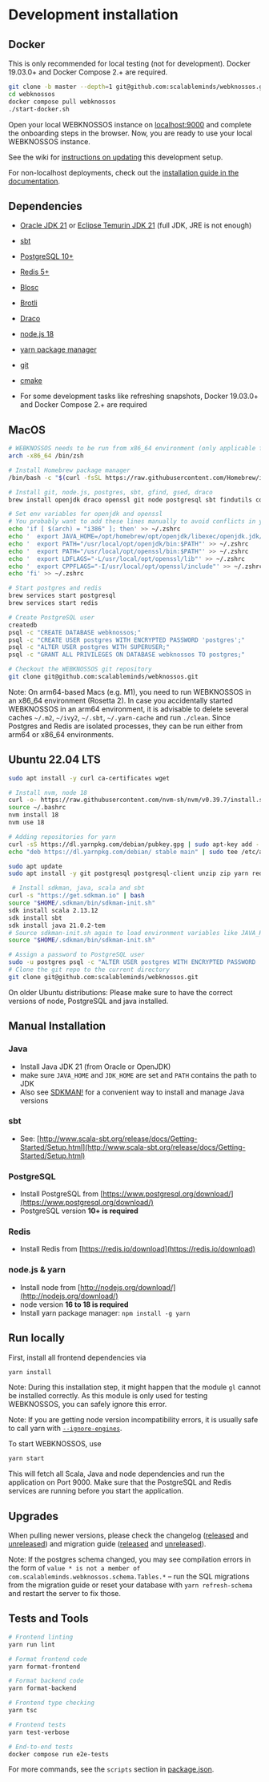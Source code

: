 # Development installation

## Docker

This is only recommended for local testing (not for development). Docker 19.03.0+ and Docker Compose 2.+ are required.

```bash
git clone -b master --depth=1 git@github.com:scalableminds/webknossos.git
cd webknossos
docker compose pull webknossos
./start-docker.sh
```

Open your local WEBKNOSSOS instance on [localhost:9000](http://localhost:9000) and complete the onboarding steps in the browser.
Now, you are ready to use your local WEBKNOSSOS instance.

See the wiki for [instructions on updating](https://github.com/scalableminds/webknossos/wiki/Development-setup) this development setup.

For non-localhost deployments, check out the [installation guide in the documentation](https://docs.webknossos.org/webknossos/installation.html).

## Dependencies

* [Oracle JDK 21](http://www.oracle.com/technetwork/java/javase/downloads/index.html) or [Eclipse Temurin JDK 21](https://adoptium.net/temurin/releases/) (full JDK, JRE is not enough)
* [sbt](http://www.scala-sbt.org/)
* [PostgreSQL 10+](https://www.postgresql.org/)
* [Redis 5+](https://redis.io/)
* [Blosc](https://github.com/Blosc/c-blosc)
* [Brotli](https://github.com/google/brotli)
* [Draco](https://github.com/google/draco)
* [node.js 18](http://nodejs.org/download/)
* [yarn package manager](https://yarnpkg.com/)
* [git](http://git-scm.com/downloads)
* [cmake](https://cmake.org/download/)

* For some development tasks like refreshing snapshots, Docker 19.03.0+ and Docker Compose 2.+ are required

## MacOS

```bash
# WEBKNOSSOS needs to be run from x86_64 environment (only applicable for arm64-based Macs)
arch -x86_64 /bin/zsh

# Install Homebrew package manager
/bin/bash -c "$(curl -fsSL https://raw.githubusercontent.com/Homebrew/install/HEAD/install.sh)"

# Install git, node.js, postgres, sbt, gfind, gsed, draco
brew install openjdk draco openssl git node postgresql sbt findutils coreutils gnu-sed redis yarn c-blosc brotli wget

# Set env variables for openjdk and openssl
# You probably want to add these lines manually to avoid conflicts in your zshrc
echo 'if [ $(arch) = "i386" ]; then' >> ~/.zshrc
echo '  export JAVA_HOME=/opt/homebrew/opt/openjdk/libexec/openjdk.jdk/Contents/Home' >> ~/.zshrc
echo '  export PATH="/usr/local/opt/openjdk/bin:$PATH"' >> ~/.zshrc
echo '  export PATH="/usr/local/opt/openssl/bin:$PATH"' >> ~/.zshrc
echo '  export LDFLAGS="-L/usr/local/opt/openssl/lib"' >> ~/.zshrc
echo '  export CPPFLAGS="-I/usr/local/opt/openssl/include"' >> ~/.zshrc
echo 'fi' >> ~/.zshrc

# Start postgres and redis
brew services start postgresql
brew services start redis

# Create PostgreSQL user
createdb
psql -c "CREATE DATABASE webknossos;"
psql -c "CREATE USER postgres WITH ENCRYPTED PASSWORD 'postgres';"
psql -c "ALTER USER postgres WITH SUPERUSER;"
psql -c "GRANT ALL PRIVILEGES ON DATABASE webknossos TO postgres;"

# Checkout the WEBKNOSSOS git repository
git clone git@github.com:scalableminds/webknossos.git
```

Note: On arm64-based Macs (e.g. M1), you need to run WEBKNOSSOS in an x86_64 environment (Rosetta 2). In case you accidentally started WEBKNOSSOS in an arm64 environment, it is advisable to delete several caches `~/.m2`, `~/ivy2`, `~/.sbt`, `~/.yarn-cache` and run `./clean`. Since Postgres and Redis are isolated processes, they can be run either from arm64 or x86_64 environments.

## Ubuntu 22.04 LTS

```bash
sudo apt install -y curl ca-certificates wget

# Install nvm, node 18
curl -o- https://raw.githubusercontent.com/nvm-sh/nvm/v0.39.7/install.sh | bash
source ~/.bashrc
nvm install 18
nvm use 18

# Adding repositories for yarn
curl -sS https://dl.yarnpkg.com/debian/pubkey.gpg | sudo apt-key add -
echo "deb https://dl.yarnpkg.com/debian/ stable main" | sudo tee /etc/apt/sources.list.d/yarn.list

sudo apt update
sudo apt install -y git postgresql postgresql-client unzip zip yarn redis-server build-essential libblosc1 libbrotli1 libdraco-dev cmake

 # Install sdkman, java, scala and sbt
curl -s "https://get.sdkman.io" | bash
source "$HOME/.sdkman/bin/sdkman-init.sh"
sdk install scala 2.13.12
sdk install sbt
sdk install java 21.0.2-tem
# Source sdkman-init.sh again to load environment variables like JAVA_HOME
source "$HOME/.sdkman/bin/sdkman-init.sh"

# Assign a password to PostgreSQL user
sudo -u postgres psql -c "ALTER USER postgres WITH ENCRYPTED PASSWORD 'postgres';"
# Clone the git repo to the current directory
git clone git@github.com:scalableminds/webknossos.git
```

On older Ubuntu distributions: Please make sure to have the correct versions of node, PostgreSQL and java installed.

## Manual Installation

### Java

* Install Java JDK 21 (from Oracle or OpenJDK)
* make sure `JAVA_HOME` and `JDK_HOME` are set and `PATH` contains the path to JDK
* Also see [SDKMAN!](https://sdkman.io/) for a convenient way to install and manage Java versions

### sbt

* See: [http://www.scala-sbt.org/release/docs/Getting-Started/Setup.html](http://www.scala-sbt.org/release/docs/Getting-Started/Setup.html)

### PostgreSQL

* Install PostgreSQL from [https://www.postgresql.org/download/](https://www.postgresql.org/download/)
* PostgreSQL version **10+ is required**

### Redis

* Install Redis from [https://redis.io/download](https://redis.io/download)

### node.js & yarn

* Install node from [http://nodejs.org/download/](http://nodejs.org/download/)
* node version **16 to 18 is required**
* Install yarn package manager: `npm install -g yarn`

## Run locally

First, install all frontend dependencies via

```bash
yarn install
```

Note: During this installation step, it might happen that the module `gl` cannot be installed correctly. As this module is only used for testing WEBKNOSSOS, you can safely ignore this error.

Note: If you are getting node version incompatibility errors, it is usually safe to call yarn with [`--ignore-engines`](https://classic.yarnpkg.com/lang/en/docs/cli/install/#toc-yarn-install-ignore-engines).

To start WEBKNOSSOS, use

```bash
yarn start
```

This will fetch all Scala, Java and node dependencies and run the application on Port 9000.
Make sure that the PostgreSQL and Redis services are running before you start the application.

## Upgrades

When pulling newer versions, please check the changelog ([released](CHANGELOG.released.md) and [unreleased](CHANGELOG.unreleased.md)) and migration guide ([released](MIGRATIONS.released.md) and [unreleased](MIGRATIONS.unreleased.md)).

Note: If the postgres schema changed, you may see compilation errors in the form of `value * is not a member of com.scalableminds.webknossos.schema.Tables.*` – run the SQL migrations from the migration guide or reset your database with `yarn refresh-schema` and restart the server to fix those.

## Tests and Tools

```bash
# Frontend linting
yarn run lint

# Format frontend code
yarn format-frontend

# Format backend code
yarn format-backend

# Frontend type checking
yarn tsc

# Frontend tests
yarn test-verbose

# End-to-end tests
docker compose run e2e-tests
```

For more commands, see the `scripts` section in [package.json](package.json).
